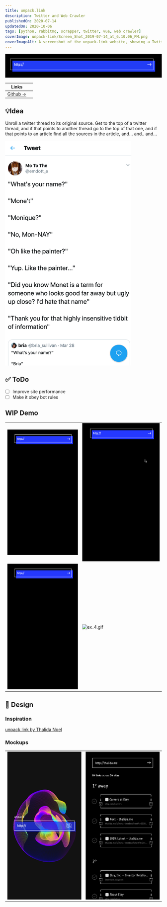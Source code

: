 ```yaml
---
title: unpack.link
description: Twitter and Web Crawler
publishedOn: 2020-07-14
updatedOn: 2020-10-06
tags: [python, rabbitmq, scrapper, twitter, vue, web crawler]
coverImage: unpack-link/Screen_Shot_2019-07-14_at_6.10.06_PM.png
coverImageAlt: A screenshot of the unpack.link website, showing a Twitter thread and its sources
---
```


![Screen Shot 2019-07-14 at 6.10.06 PM.png](unpack-link/Screen_Shot_2019-07-14_at_6.10.06_PM.png)

| Links | |
| ------ | ------- |
| [Github →](https://github.com/thalida/unpack.link) | |

## 💡Idea

Unroll a twitter thread to its original source. Get to the top of a twitter thread, and if that points to another thread go to the top of that one, and if that points to an article find all the sources in the article, and... and.. and...

![nested_tweets_try4_shorter.gif](unpack-link/nested_tweets_try4_shorter.gif)

## ✅ ToDo

- [ ]  Improve site performance
- [ ]  Make it obey bot rules

## WIP Demo

| | |
| ------ | ------- |
| ![ex_1.gif](unpack-link/ex_1.gif) | ![ex_2.gif](unpack-link/ex_2.gif) |
| ![ex_3.gif](unpack-link/ex_3.gif) | ![ex_4.gif](unpack-link/ex_4.gif) |

## 🎨 Design

### Inspiration

[unpack.link by Thalida Noel](https://dribbble.com/thalida/collections/1735010-unpack-link)

### Mockups

| | |
| ------ | ------- |
| ![Home - Dark Gray.png](unpack-link/Home_-_Dark_Gray.png) | ![Results.png](unpack-link/Results.png) |
